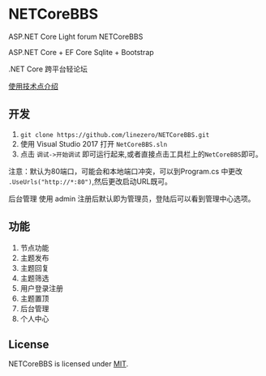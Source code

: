 # NETCoreBBS
ASP.NET Core Light forum NETCoreBBS

ASP.NET Core + EF Core Sqlite + Bootstrap 

.NET Core 跨平台轻论坛

[使用技术点介绍](http://www.cnblogs.com/linezero/p/NETCoreBBS.html)

## 开发

1. `git clone https://github.com/linezero/NETCoreBBS.git`
2. 使用 Visual Studio 2017 打开 `NetCoreBBS.sln` 
3. 点击 `调试->开始调试` 即可运行起来,或者直接点击工具栏上的`NetCoreBBS`即可。

注意：默认为80端口，可能会和本地端口冲突，可以到Program.cs 中更改 `.UseUrls("http://*:80")`,然后更改启动URL既可。

后台管理 使用 admin 注册后默认即为管理员，登陆后可以看到管理中心选项。

## 功能

1. 节点功能
1. 主题发布
2. 主题回复
3. 主题筛选
3. 用户登录注册
4. 主题置顶
5. 后台管理
6. 个人中心

## License
NETCoreBBS is licensed under [MIT](LICENSE).
